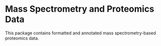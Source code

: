 # Mass Spectrometry and Proteomics Data

This package contains formatted and annotated mass spectrometry-based proteomics data.
